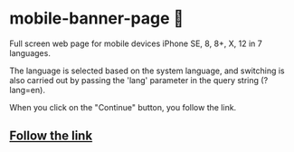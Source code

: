 # mobile-banner-page :iphone:
Full screen web page for mobile devices iPhone SE, 8, 8+, X, 12 in 7 languages.

The language is selected based on the system language, and switching is also carried out by passing the 'lang' parameter in the query string (?lang=en).

When you click on the "Continue" button, you follow the link.

## [Follow the link](https://mobile-banner-page.vercel.app/)